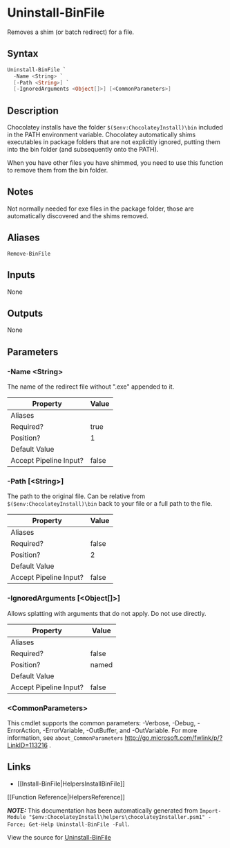 ﻿---
Title: Uninstall-BinFile
Description: Information on Uninstall-BinFile function
RedirectFrom: docs/helpers-uninstall-bin-file
ShowInNavbar: false
ShowInSidebar: false
---

# Uninstall-BinFile

<!-- This documentation is automatically generated from https://github.com/chocolatey/choco/tree/stable/src/chocolatey.resources/helpers/functions/Uninstall-BinFile.ps1 using https://github.com/chocolatey/choco/tree/stable/GenerateDocs.ps1. Contributions are welcome at the original location(s). -->

Removes a shim (or batch redirect) for a file.

## Syntax

~~~powershell
Uninstall-BinFile `
  -Name <String> `
  [-Path <String>] `
  [-IgnoredArguments <Object[]>] [<CommonParameters>]
~~~

## Description

Chocolatey installs have the folder `$($env:ChocolateyInstall)\bin`
included in the PATH environment variable. Chocolatey automatically
shims executables in package folders that are not explicitly ignored,
putting them into the bin folder (and subsequently onto the PATH).

When you have other files you have shimmed, you need to use this
function to remove them from the bin folder.

## Notes

Not normally needed for exe files in the package folder, those are
automatically discovered and the shims removed.

## Aliases

`Remove-BinFile`


## Inputs

None

## Outputs

None

## Parameters

###  -Name &lt;String&gt;
The name of the redirect file without ".exe" appended to it.

Property               | Value
---------------------- | -----
Aliases                |
Required?              | true
Position?              | 1
Default Value          |
Accept Pipeline Input? | false

###  -Path [&lt;String&gt;]
The path to the original file. Can be relative from
`$($env:ChocolateyInstall)\bin` back to your file or a full path to the
file.

Property               | Value
---------------------- | -----
Aliases                |
Required?              | false
Position?              | 2
Default Value          |
Accept Pipeline Input? | false

###  -IgnoredArguments [&lt;Object[]&gt;]
Allows splatting with arguments that do not apply. Do not use directly.

Property               | Value
---------------------- | -----
Aliases                |
Required?              | false
Position?              | named
Default Value          |
Accept Pipeline Input? | false

### &lt;CommonParameters&gt;

This cmdlet supports the common parameters: -Verbose, -Debug, -ErrorAction, -ErrorVariable, -OutBuffer, and -OutVariable. For more information, see `about_CommonParameters` http://go.microsoft.com/fwlink/p/?LinkID=113216 .


## Links

 * [[Install-BinFile|HelpersInstallBinFile]]


[[Function Reference|HelpersReference]]

***NOTE:*** This documentation has been automatically generated from `Import-Module "$env:ChocolateyInstall\helpers\chocolateyInstaller.psm1" -Force; Get-Help Uninstall-BinFile -Full`.

View the source for [Uninstall-BinFile](https://github.com/chocolatey/choco/tree/stable/src/chocolatey.resources/helpers/functions/Uninstall-BinFile.ps1)
